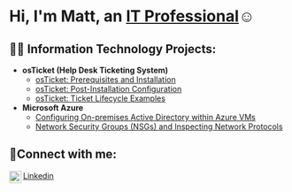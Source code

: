 <h1>Hi, I'm Matt, an <a href="https://www.linkedin.com/in/matthew-leslie-96a578269/">IT Professional</a>☺</h1>

<h2>👨‍💻 Information Technology Projects:</h2>

- <b>osTicket (Help Desk Ticketing System)</b>
  - [osTicket: Prerequisites and Installation](https://github.com/Mateo1180/osticket-prereqs)
  - [osTicket: Post-Installation Configuration](https://github.com/Mateo1180/post-install-config)
  - [osTicket: Ticket Lifecycle Examples](https://github.com/Mateo1180/ticket-lifecycle)
- <b>Microsoft Azure</b>
  - [Configuring On-premises Active Directory within Azure VMs](https://github.com/Mateo1180/configure-ad)
  - [Network Security Groups (NSGs) and Inspecting Network Protocols](https://github.com/Mateo1180/azure-network-protocols)

<h2>🤳Connect with me:</h2>

[<img align="left" alt="Josh | LinkedIn" width="22px" src="https://cdn.jsdelivr.net/npm/simple-icons@v3/icons/linkedin.svg" />][linkedin]


[linkedin]: https://linkedin.com/in/matthew-leslie

<p> <a href= "https://www.linkedin.com/in/matthew-leslie-96a578269/"> Linkedin </p>
